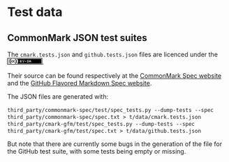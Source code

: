 # Test data

## CommonMark JSON test suites

The `cmark.tests.json` and `github.tests.json` files are licenced under the
[![CC BY-SA licence](cc-by-sa.png)](http://creativecommons.org/licenses/by-sa/4.0/).

Their source can be found respectively at the
[CommonMark Spec website](https://spec.commonmark.org/) and the
[GitHub Flavored Markdown Spec website](https://github.github.com/gfm/).

The JSON files are generated with:

    third_party/commonmark-spec/test/spec_tests.py --dump-tests --spec third_party/commonmark-spec/spec.txt > t/data/cmark.tests.json
    third_party/cmark-gfm/test/spec_tests.py --dump-tests --spec third_party/cmark-gfm/test/spec.txt > t/data/github.tests.json

But note that there are currently some bugs in the generation of the file for
the GitHub test suite, with some tests being empty or missing.

